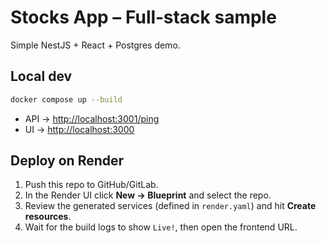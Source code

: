 # Stocks App – Full‑stack sample

Simple NestJS + React + Postgres demo.

## Local dev

```bash
docker compose up --build
```

* API → <http://localhost:3001/ping>
* UI  → <http://localhost:3000>

## Deploy on Render

1. Push this repo to GitHub/GitLab.
2. In the Render UI click **New → Blueprint** and select the repo.
3. Review the generated services (defined in `render.yaml`) and hit **Create resources**.
4. Wait for the build logs to show `Live!`, then open the frontend URL.

